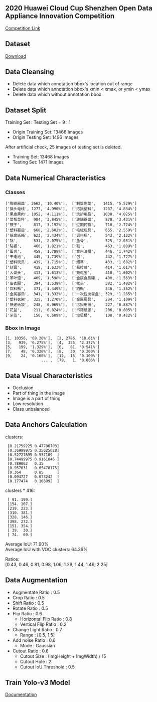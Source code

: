 ## 2020 Huawei Cloud Cup Shenzhen Open Data Appliance Innovation Competition
[Competition Link](https://competition.huaweicloud.com/information/1000038439/introduction)

## Dataset
[Download](https://bhpan.buaa.edu.cn:443/link/9C3EC040AFD877740AA818AD4918038E)

## Data Cleansing
- Delete data which annotation bbox's location out of range
- Delete data which annotation bbox's xmin < xmax, or ymin < ymax
- Delete data which without annotation bbox

## Dataset Split
Training Set : Testing Set = 9 : 1

- Origin Training Set: 13468 Images
- Origin Testing Set: 1496 Images

After artificial check, 25 images of testing set is deleted.

- Training Set: 13468 Images
- Testing Set: 1471 Images

## Data Numerical Characteristics
### Classes
```
['陶瓷器皿', 2662, '10.40%'],  ['剩饭剩菜',　　1415, '5.529%']
['插头电线', 1277, '4.990%'],  ['污损塑料',　　1237, '4.834%']
['果皮果肉', 1052, '4.111%'],  ['洗护用品',　　1030, '4.025%']
['菜帮菜叶',  984, '3.845%'],  ['玻璃器皿', 　　878, '3.431%']
['筷子', 　　 817, '3.192%'],  ['过期药物', 　　710, '2.774%']
['塑料器皿',  666, '2.602%'],  ['毛绒玩具', 　　655, '2.559%']
['纸盒纸箱',  623, '2.434%'],  ['调料瓶',　　 　543, '2.122%']
['锅',　　　  531, '2.075%'],  ['鱼骨', 　　　　525, '2.051%']
['砧板', 　　 466, '1.821%'],  ['鞋',　　　 　　463, '1.809%']
['蛋壳', 　　 458, '1.789%'],  ['食用油桶',　　 446, '1.742%']
['干电池', 　 445, '1.739%'],  ['包',　　　　　 442, '1.727%']
['塑料玩具',  439, '1.715%'],  ['烟蒂',　　　　 433, '1.692%']
['软膏',　　  418, '1.633%'],  ['易拉罐',　　　 414, '1.617%']
['大骨头', 　 413, '1.613%'],  ['充电宝',　　 　410, '1.602%']
['茶叶渣', 　 409, '1.598%'],  ['金属食品罐',　 400, '1.563%']
['旧衣服', 　 394, '1.539%'],  ['枕头', 　　　　382, '1.492%']
['饮料瓶',　  371, '1.449%'],  ['酒瓶', 　　　　346, '1.352%']
['金属器皿',  341, '1.332%'],  ['一次性快餐盒', 329, '1.285%']
['塑料衣架',  325, '1.270%'],  ['金属厨具', 　　284, '1.109%']
['快递纸袋',  248, '0.969%'],  ['污损用纸', 　　227, '0.887%']
['花盆',　　  211, '0.824%'],  ['书籍纸张', 　　206, '0.805%']
['牙签', 　　 156, '0.609%'],  ['垃圾桶', 　　　108, '0.422%']

```

### Bbox in Image

```
[1, 10356, '69.20%'],  [2, 2786, '18.61%']
[3,   939, '6.275%'],  [4,  355, '2.372%']
[5,   199, '1.329%'],  [6,   81, '0.541%']
[7,    48, '0.320%'],  [8,   30, '0.200%']
[9,    24, '0.160%'],  [12,  15, '0.100%']
                ... ,  [79,   1, '0.006%']
```

## Data Visual Characteristics
- Occlusion
- Part of thing in the image
- Image is a part of thing
- Low resolution
- Class unbalanced

## Data Anchors Calculation
clusters:
```
 [0.21759225 0.47786703]
 [0.36999975 0.25625028]
 [0.52727695 0.537109  ]
 [0.74499975 0.9161846 ]
 [0.789062   0.35      ]
 [0.957031   0.65478175]
 [0.364      0.85      ]
 [0.094727   0.073242  ]
 [0.177474   0.166992  ]
```

clusters * 416:
```
 [ 91. 199.]
 [154. 107.]
 [219. 223.]
 [310. 381.]
 [328. 146.]
 [398. 272.]
 [151. 354.]
 [ 39.  30.]
 [ 74.  69.]
```

Average IoU: 71.90%  
Average IoU with VOC clusters: 64.36%

Ratios:  
 [0.43, 0.46, 0.81, 0.98, 1.06, 1.29, 1.44, 1.46, 2.25]

## Data Augmentation
- Augmentate Ratio : 0.5
- Crop Ratio : 0.5
- Shift Ratio : 0.5
- Rotate Ratio : 0.5
- Flip Ratio : 0.6
    - Horizontal Flip Ratio : 0.8
    - Vertical Flip Ratio : 0.2
- Change Light Ratio : 0.7
    - Range : [0.5, 1.5]
- Add noise Ratio : 0.6
    - Mode : Gaussian
- Cutout Ratio : 0.6
    - Cutout Size : (ImgHeight + ImgWidth) / 15
    - Cutout Hole : 2
    - Cutout IoU Threshold : 0.5

## Train Yolo-v3 Model
[Documentation](https://github.com/Noba1anc3/trash_classify_competition/tree/master/PyTorch-YOLOv3/README.md)
